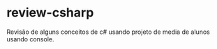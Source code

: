 # review-csharp
Revisão de alguns conceitos de c# usando projeto de media de alunos usando console.

